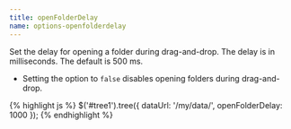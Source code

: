```yaml
---
title: openFolderDelay
name: options-openfolderdelay
---
```


Set the delay for opening a folder during drag-and-drop. The delay is in milliseconds. The default is 500 ms.

* Setting the option to `false` disables opening folders during drag-and-drop. 

{% highlight js %}
$('#tree1').tree({
    dataUrl: '/my/data/',
    openFolderDelay: 1000
});
{% endhighlight %}
